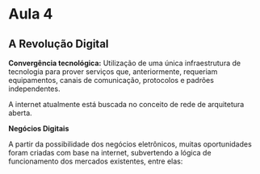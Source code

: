 # Aula 4

## A Revolução Digital

**Convergência tecnológica:** Utilização de uma única infraestrutura de tecnologia para prover serviços que, anteriormente, requeriam equipamentos, canais de comunicação, protocolos e padrões independentes.

A internet atualmente está buscada no conceito de rede de arquitetura aberta.

**Negócios Digitais**

A partir da possibilidade dos negócios eletrônicos, muitas oportunidades foram criadas com base na internet, subvertendo a lógica de funcionamento dos mercados existentes, entre elas:
